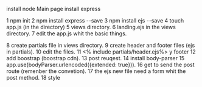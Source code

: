 install node
Main page 
install express

1 npm init
2 npm install express --save
3 npm install ejs --save
4 touch app.js (in the directory)
5 views directory.
6 landing.ejs in the views directory.
7 edit the app.js whit the basic things.

8 create partials file in views directory.
9 create header and footer files (ejs in partials).
10 edit the files.
11 <% include partials/header.ejs%> y footer
12 add boostrap (boostrap cdn).
13 post reuqest.
14 install body-parser
15 app.use(bodyParser.urlencoded({extended: true})).
16 get to send the post route (remenber the convetion).
17 the ejs new file need a form whit the post method.
18 style 
